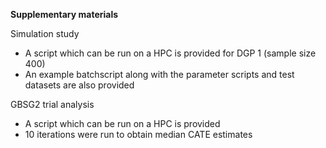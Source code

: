 **Supplementary materials**

Simulation study
  - A script which can be run on a HPC is provided for DGP 1 (sample size 400)
  - An example batchscript along with the parameter scripts and test datasets are also provided

GBSG2 trial analysis
  - A script which can be run on a HPC is provided 
  - 10 iterations were run to obtain median CATE estimates
